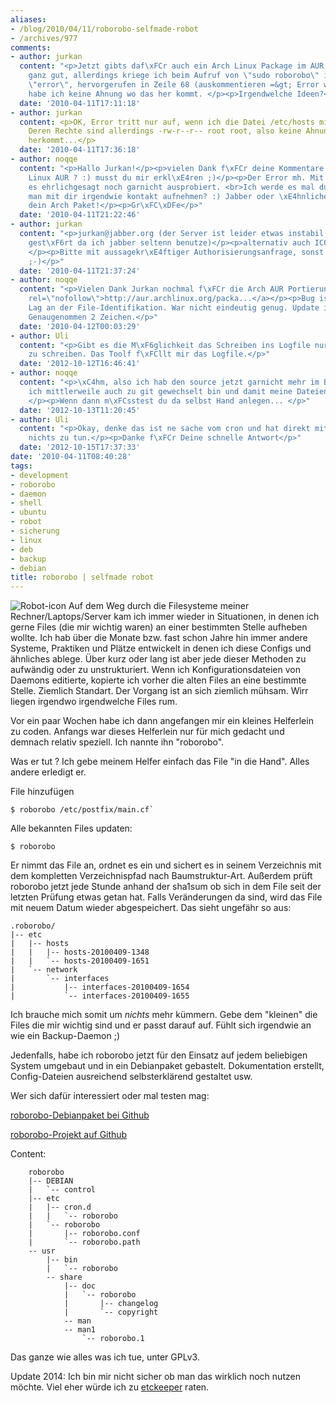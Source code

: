 ```yaml
---
aliases:
- /blog/2010/04/11/roborobo-selfmade-robot
- /archives/977
comments:
- author: jurkan
  content: "<p>Jetzt gibts daf\xFCr auch ein Arch Linux Package im AUR :D</p><p>Funktioniert
    ganz gut, allerdings kriege ich beim Aufruf von \"sudo roborobo\" immer die Meldung
    \"error\", hervorgerufen in Zeile 68 (auskommentieren =&gt; Error weg), allerdings
    habe ich keine Ahnung wo das her kommt. </p><p>Irgendwelche Ideen?</p>"
  date: '2010-04-11T17:11:18'
- author: jurkan
  content: <p>OK, Error tritt nur auf, wenn ich die Datei /etc/hosts mit dabei habe.
    Deren Rechte sind allerdings -rw-r--r-- root root, also keine Ahnung wo der Error
    herkommt...</p>
  date: '2010-04-11T17:36:18'
- author: noqqe
  content: "<p>Hallo Jurkan!</p><p>vielen Dank f\xFCr deine Kommentare :)<br>Arch
    Linux AUR ? :) musst du mir erkl\xE4ren ;)</p><p>Der Error mh. Mit sudo hab ich
    es ehrlichgesagt noch garnicht ausprobiert. <br>Ich werde es mal durchspielen.</p><p>kann
    man mit dir irgendwie kontakt aufnehmen? :) Jabber oder \xE4hnliches? Mich intressiert
    dein Arch Paket!</p><p>Gr\xFC\xDFe</p>"
  date: '2010-04-11T21:22:46'
- author: jurkan
  content: "<p>jurkan@jabber.org (der Server ist leider etwas instabil, hat mich nie
    gest\xF6rt da ich jabber seltenn benutze)</p><p>alternativ auch ICQ -zensiert-
    </p><p>Bitte mit aussagekr\xE4ftiger Authorisierungsanfrage, sonst wirds geblockt
    ;-)</p>"
  date: '2010-04-11T21:37:24'
- author: noqqe
  content: "<p>Vielen Dank Jurkan nochmal f\xFCr die Arch AUR Portierung. <br><a href=\"http://aur.archlinux.org/packages.php?ID=36366\"
    rel=\"nofollow\">http://aur.archlinux.org/packa...</a></p><p>Bug ist gefixed.
    Lag an der File-Identifikation. War nicht eindeutig genug. Update ist in Git(-hub).
    Genaugenommen 2 Zeichen.</p>"
  date: '2010-04-12T00:03:29'
- author: Uli
  content: "<p>Gibt es die M\xF6glichkeit das Schreiben ins Logfile nur bei Fehlern
    zu schreiben. Das Toolf f\xFCllt mir das Logfile.</p>"
  date: '2012-10-12T16:46:41'
- author: noqqe
  content: "<p>\xC4hm, also ich hab den source jetzt garnicht mehr im Blick, weil
    ich mittlerweile auch zu git gewechselt bin und damit meine Dateien verwalte.
    </p><p>Wenn dann m\xFCsstest du da selbst Hand anlegen... </p>"
  date: '2012-10-13T11:20:45'
- author: Uli
  content: "<p>Okay, denke das ist ne sache vom cron und hat direkt mit dem script
    nichts zu tun.</p><p>Danke f\xFCr Deine schnelle Antwort</p>"
  date: '2012-10-15T17:37:33'
date: '2010-04-11T08:40:28'
tags:
- development
- roborobo
- daemon
- shell
- ubuntu
- robot
- sicherung
- linux
- deb
- backup
- debian
title: roborobo | selfmade robot
---
```


![Robot-icon](/uploads/2010/04/Robot-icon.png) Auf dem Weg durch die
Filesysteme meiner Rechner/Laptops/Server kam ich immer wieder in
Situationen, in denen ich gerne Files (die mir wichtig waren) an einer
bestimmten Stelle aufheben wollte. Ich hab über die Monate bzw. fast schon
Jahre hin immer andere Systeme, Praktiken und Plätze entwickelt in denen
ich diese Configs und ähnliches ablege. Über kurz oder lang ist aber jede
dieser Methoden zu aufwändig oder zu unstrukturiert. Wenn ich
Konfigurationsdateien von Daemons editierte, kopierte ich vorher die alten
Files an eine bestimmte Stelle. Ziemlich Standart. Der Vorgang ist an sich
ziemlich mühsam. Wirr liegen irgendwo irgendwelche Files rum.

Vor ein paar Wochen habe ich dann angefangen mir ein kleines Helferlein zu
coden. Anfangs war dieses Helferlein nur für mich gedacht und demnach
relativ speziell. Ich nannte ihn "roborobo".

Was er tut ? Ich gebe meinem Helfer einfach das File "in die Hand". Alles
andere erledigt er.

File hinzufügen
```
$ roborobo /etc/postfix/main.cf`
```

Alle bekannten Files updaten:
```
$ roborobo
```

Er nimmt das File an, ordnet es ein und sichert es in seinem Verzeichnis
mit dem kompletten Verzeichnispfad nach Baumstruktur-Art. Außerdem prüft
roborobo jetzt jede Stunde anhand der sha1sum ob sich in dem File seit der
letzten Prüfung etwas getan hat. Falls Veränderungen da sind, wird das File
mit neuem Datum wieder abgespeichert. Das sieht ungefähr so aus:

    .roborobo/
    |-- etc
    |   |-- hosts
    |   |   |-- hosts-20100409-1348
    |   |   `-- hosts-20100409-1651
    |   `-- network
    |       `-- interfaces
    |           |-- interfaces-20100409-1654
    |           `-- interfaces-20100409-1655


Ich brauche mich somit um _nichts_ mehr kümmern. Gebe dem "kleinen" die
Files die mir wichtig sind und er passt darauf auf. Fühlt sich irgendwie an
wie ein Backup-Daemon ;)

Jedenfalls, habe ich roborobo jetzt für den Einsatz auf jedem beliebigen
System umgebaut und in ein Debianpaket gebastelt. Dokumentation erstellt,
Config-Dateien ausreichend selbsterklärend gestaltet usw.

Wer sich dafür interessiert oder mal testen mag:

[roborobo-Debianpaket bei Github](http://github.com/noqqe/roborobo/downloads)

[roborobo-Projekt auf Github](http://github.com/noqqe/roborobo/)

Content:

```
    roborobo
    |-- DEBIAN
    |   `-- control
    |-- etc
    |   |-- cron.d
    |   |   `-- roborobo
    |   `-- roborobo
    |       |-- roborobo.conf
    |       `-- roborobo.path
    -- usr
        |-- bin
        |   `-- roborobo
        -- share
            |-- doc
            |   `-- roborobo
            |       |-- changelog
            |       `-- copyright
            -- man
            -- man1
                `-- roborobo.1
```

Das ganze wie alles was ich tue, unter GPLv3.

Update 2014: Ich bin mir nicht sicher ob man das wirklich noch nutzen möchte.
Viel eher würde ich zu [etckeeper](http://joeyh.name/code/etckeeper/) raten.